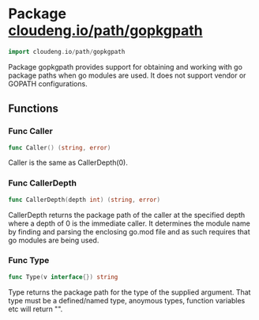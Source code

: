 # Package [cloudeng.io/path/gopkgpath](https://pkg.go.dev/cloudeng.io/path/gopkgpath?tab=doc)

```go
import cloudeng.io/path/gopkgpath
```

Package gopkgpath provides support for obtaining and working with go
package paths when go modules are used. It does not support vendor or GOPATH
configurations.

## Functions
### Func Caller
```go
func Caller() (string, error)
```
Caller is the same as CallerDepth(0).

### Func CallerDepth
```go
func CallerDepth(depth int) (string, error)
```
CallerDepth returns the package path of the caller at the specified depth
where a depth of 0 is the immediate caller. It determines the module name by
finding and parsing the enclosing go.mod file and as such requires that go
modules are being used.

### Func Type
```go
func Type(v interface{}) string
```
Type returns the package path for the type of the supplied argument.
That type must be a defined/named type, anoymous types, function variables
etc will return "".




